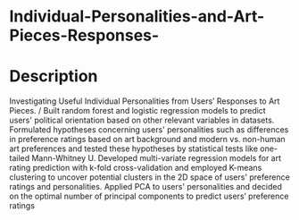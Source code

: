 # Individual-Personalities-and-Art-Pieces-Responses-

# Description
Investigating Useful Individual Personalities from Users’ Responses to Art Pieces. /
Built random forest and logistic regression models to predict users' political orientation based on other relevant variables in datasets.
Formulated hypotheses concerning users' personalities such as differences in preference ratings based on art background and modern vs. non-human art preferences and tested these hypotheses by statistical tests like one-tailed Mann-Whitney U.
Developed multi-variate regression models for art rating prediction with k-fold cross-validation and employed K-means clustering to uncover potential clusters in the 2D space of users' preference ratings and personalities.
Applied PCA to users' personalities and decided on the optimal number of principal components to predict users’ preference ratings
